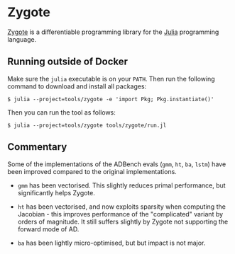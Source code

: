 # Zygote

[Zygote][] is a differentiable programming library for the [Julia][] programming language.

## Running outside of Docker

Make sure the `julia` executable is on your `PATH`. Then run the
following command to download and install all packages:

```
$ julia --project=tools/zygote -e 'import Pkg; Pkg.instantiate()'
```

Then you can run the tool as follows:

```
$ julia --project=tools/zygote tools/zygote/run.jl
```

[julia]: https://julialang.org/
[zygote]: https://fluxml.ai/Zygote.jl/

## Commentary

Some of the implementations of the ADBench evals (`gmm`, `ht`, `ba`,
`lstm`) have been improved compared to the original implementations.

- `gmm` has been vectorised. This slightly reduces primal performance,
  but significantly helps Zygote.

- `ht` has been vectorised, and now exploits sparsity when computing
  the Jacobian - this improves performance of the "complicated"
  variant by orders of magnitude. It still suffers slightly by Zygote
  not supporting the forward mode of AD.

- `ba` has been lightly micro-optimised, but but impact is not major.
